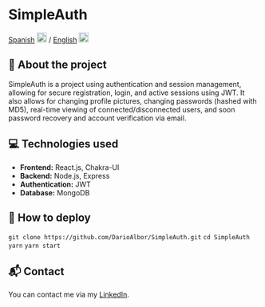 # SimpleAuth

[Spanish](README.md) <img src="https://flagicons.lipis.dev/flags/4x3/ar.svg" width="20"/> / [English](README_en.md) <img src="https://flagicons.lipis.dev/flags/4x3/us.svg" width="20"/>

## 📖 About the project

SimpleAuth is a project using authentication and session management, allowing for secure registration, login, and active sessions using JWT. It also allows for changing profile pictures, changing passwords (hashed with MD5), real-time viewing of connected/disconnected users, and soon password recovery and account verification via email.

## 💻 Technologies used

- **Frontend:** React.js, Chakra-UI
- **Backend:** Node.js, Express
- **Authentication:** JWT
- **Database:** MongoDB

## 🚀 How to deploy

`git clone https://github.com/DarioAlbor/SimpleAuth.git`
`cd SimpleAuth`
`yarn`
`yarn start`

## 📬 Contact

You can contact me via my [LinkedIn](https://www.linkedin.com/in/albordario/).